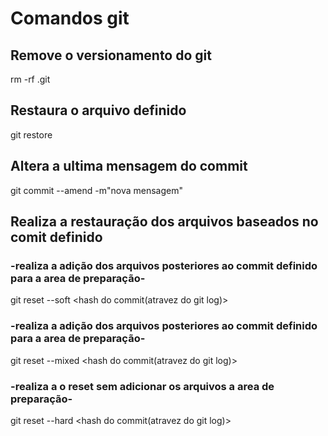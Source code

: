 # Comandos git

## Remove o versionamento do git
rm -rf .git

## Restaura o arquivo definido
git restore <nome do arquivo>

## Altera a ultima mensagem do commit
git commit --amend -m"nova mensagem"

## Realiza a restauração dos arquivos baseados no comit definido

### -realiza a adição dos arquivos posteriores ao commit definido para a area de preparação-
git reset  --soft <hash do commit(atravez do git log)>

### -realiza a adição dos arquivos posteriores ao commit definido para a area de preparação-
git reset --mixed <hash do commit(atravez do git log)>

### -realiza a o reset sem adicionar os arquivos a area de preparação-
git reset --hard <hash do commit(atravez do git log)>


